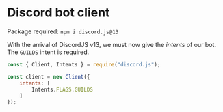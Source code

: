 # Discord bot client
Package required: `npm i discord.js@13`

With the arrival of DiscordJS v13, we must now give the *intents* of our bot. The `GUILDS` intent is required.

```js
const { Client, Intents } = require("discord.js");

const client = new Client({
    intents: [
        Intents.FLAGS.GUILDS
    ]
});
```
